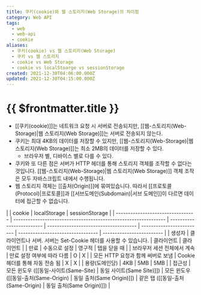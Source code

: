 ```yaml
---
title: 쿠키(cookie)와 웹 스토리지(Web Storage)의 차이점
category: Web API
tags:
  - web
  - web-api
  - cookie
aliases:
  - 쿠키(cookie) vs 웹 스토리지(Web Storage)
  - 쿠키 vs 웹 스토리지
  - cookie vs Web Storage
  - cookie vs localStoarge vs sessionStorage
created: 2021-12-30T04:06:00.000Z
updated: 2021-12-30T04:15:00.000Z
---
```


# {{ $frontmatter.title }}

- [[쿠키(cookie)]]는 네트워크 요청 시 서버로 전송되지만, [[웹-스토리지(Web-Storage)|웹 스토리지(Web Storage)]]는 서버로 전송되지 않는다.
- 쿠키는 최대 4KB의 데이터를 저장할 수 있지만, [[웹-스토리지(Web-Storage)|웹 스토리지(Web Storage)]]는 최소 2MB의 데이터를 저장할 수 있다.
  - 브라우저 별, 디바이스 별로 다를 수 있다.
- 쿠키와 또 다른 점은 서버가 HTTP 헤더를 통해 스토리지 객체를 조작할 수 없다는 것입니다. [[웹-스토리지(Web-Storage)|웹 스토리지(Web Storage)]] 객체 조작은 모두 자바스크립트 내에서 수행됩니다.
- 웹 스토리지 객체는 [[출처(Origin)]]에 묶여있습니다. 따라서 [[프로토콜(Protocol)|프로토콜]]과 [[서브도메인(Subdomain)|서브 도메인]]이 다르면 데이터에 접근할 수 없습니다.

|                                   | cookie                                                          | localStorage              | sessionStorage                        |
| --------------------------------- | --------------------------------------------------------------- | ------------------------- | ------------------------------------- | ------------------------- | --------------------------------- | ------------------------- |
| 생성자                            | 클라이언트나 서버. 서버는 Set-Cookie 헤더를 사용할 수 있습니다. | 클라이언트                | 클라이언트                            |
| 만료                              | 수동으로 설정                                                   | 영구적                    | 탭을 닫을 때                          |
| 브라우저 세션 전체에서 계속       | 만료 설정 여부에 따라 다름                                      | O                         | X                                     |
| 모든 HTTP 요청과 함께 써버로 보냄 | Cookie 헤더를 통해 자동 전송 됨                                 | X                         | X                                     |
| 용량(도메인당)                    | 4KB                                                             | 5MB                       | 5MB                                   |
| 접근성                            | 모든 윈도우 ([[동일-사이트(Same-Site)                           | 동일 사이트(Same Site)]]) | 모든 윈도우 ([[동일-출처(Same-Origin) | 동일 출처(Same Origin)]]) | 같은 탭 ([[동일-출처(Same-Origin) | 동일 출처(Same Origin)]]) |
